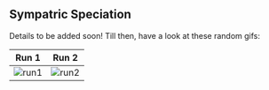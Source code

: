 ## Sympatric Speciation

Details to be added soon! Till then, have a look at these random gifs:

Run 1                          |  Run 2
:-----------------------------:|:-------------------------:
![run1](figures/run1_dist.gif)|  ![run2](figures/run2_dist.gif)
